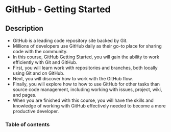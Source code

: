 # GitHub - Getting Started

## Description
- GitHub is a leading code repository site backed by Git. 
- Millions of developers use GitHub daily as their go-to place for sharing code with the community. 
- In this course, GitHub Getting Started, you will gain the ability to work efficiently with Git and GitHub. 
- First, you will learn work with repositories and branches, both locally using Git and on GitHub.
- Next, you will discover how to work with the GitHub flow. 
- Finally, you will explore how to how to use GitHub for other tasks than source code management, including working with issues, project, wiki, and pages. 
- When you are finished with this course, you will have the skills and knowledge of working with GitHub effectively needed to become a more productive developer.

### Table of contents
